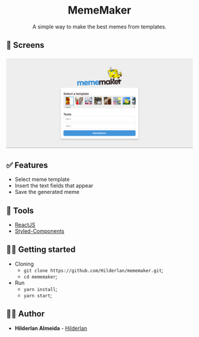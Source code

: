 <h1 align="center">
  <strong>MemeMaker</strong>
</h1> 

<p align="center">
A simple way to make the best memes from templates.
</p> 

## 🎨 Screens

<h3 align="center">
  <img alt="logo" src="./screenshots/mememaker_logo.png" width="1000px"/>
</h3>

## ✅ Features
- Select meme template
- Insert the text fields that appear
- Save the generated meme

## 🧰 Tools

- [ReactJS](https://pt-br.reactjs.org/)
- [Styled-Components](https://styled-components.com/)

## 👩‍🏫 Getting started

- Cloning
  - `git clone https://github.com/Hilderlan/mememaker.git`;
  - `cd mememaker`;
- Run
  - `yarn install`;
  - `yarn start`;
 
## 🙋‍♂️ Author

* **Hilderlan Almeida** - [Hilderlan](https://github.com/Hilderlan)